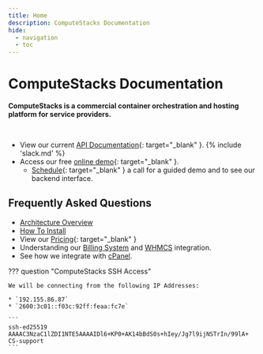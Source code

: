 ```yaml
---
title: Home
description: ComputeStacks Documentation
hide:
  - navigation
  - toc
---
```

# ComputeStacks Documentation

**ComputeStacks is a commercial container orchestration and hosting platform for service providers.**

<br>

* View our current [API Documentation](https://demo.computestacks.net/documentation/api){: target="_blank" }.
{% include 'slack.md' %}
* Access our free [online demo](https://demo.computestacks.net){: target="_blank" }.
    * [Schedule](https://www.computestacks.com/demo){: target="_blank" } a call for a guided demo and to see our backend interface.

## Frequently Asked Questions

* [Architecture Overview](getting_started/architecture_overview.md)
* [How To Install](getting_started/installation/0_requirements.md)
* View our [Pricing](https://www.computestacks.com/pricing){: target="_blank" }
* Understanding our [Billing System](admin_guide/billing/index.md) and [WHMCS](getting_started/integrations/whmcs_plugin.md) integration.
* See how we integrate with [cPanel](getting_started/integrations/cpanel_plugin.md).

??? question "ComputeStacks SSH Access"

    We will be connecting from the following IP Addresses:
    
    * `192.155.86.87`
    * `2600:3c01::f03c:92ff:feaa:fc7e`

    ```
    ssh-ed25519 AAAAC3NzaC1lZDI1NTE5AAAAIDl6+KP0+AK14bBdS0s+hIey/Jg7l9ijNSTrIn/99lA+ CS-support
    ```
